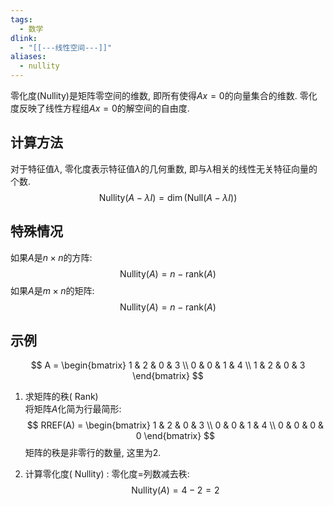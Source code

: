 ```yaml
---
tags:
  - 数学
dlink:
  - "[[---线性空间---]]"
aliases:
  - nullity
---
```

零化度(Nullity)是矩阵零空间的维数, 即所有使得$Ax = 0$的向量集合的维数. 
零化度反映了线性方程组$Ax = 0$的解空间的自由度. 

## 计算方法
对于特征值$\lambda$, 零化度表示特征值$\lambda$的几何重数, 即与$\lambda$相关的线性无关特征向量的个数. 
$$\text{Nullity}(A - \lambda I) = \dim(\text{Null}(A - \lambda I))$$

## 特殊情况
如果$A$是$n \times n$的方阵:
$$ \text{Nullity}(A) = n - \text{rank}(A) $$
如果$A$是$m \times n$的矩阵: 
$$ \text{Nullity}(A) = n - \text{rank}(A) $$
## 示例
$$
A = \begin{bmatrix}
1 & 2 & 0 & 3 \\
0 & 0 & 1 & 4 \\
1 & 2 & 0 & 3
\end{bmatrix}
$$
1. 求矩阵的秩( Rank)  
将矩阵$A$化简为行最简形: 
$$
RREF(A) = \begin{bmatrix}
1 & 2 & 0 & 3 \\
0 & 0 & 1 & 4 \\
0 & 0 & 0 & 0
\end{bmatrix}
$$
矩阵的秩是非零行的数量, 这里为2. 

2. 计算零化度( Nullity) : 
零化度=列数减去秩: 
$$
\text{Nullity}(A) = 4 - 2 = 2
$$
